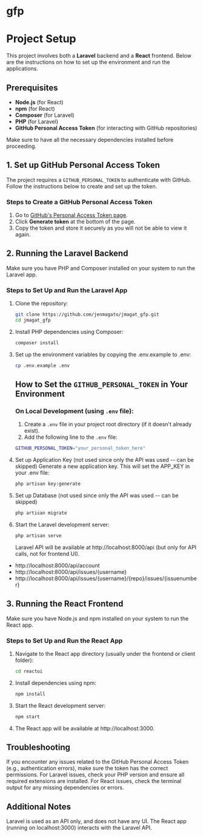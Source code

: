 # gfp

# Project Setup

This project involves both a **Laravel** backend and a **React** frontend. Below are the instructions on how to set up the environment and run the applications.

## Prerequisites

-   **Node.js** (for React)
-   **npm** (for React)
-   **Composer** (for Laravel)
-   **PHP** (for Laravel)
-   **GitHub Personal Access Token** (for interacting with GitHub repositories)

Make sure to have all the necessary dependencies installed before proceeding.

## 1. Set up GitHub Personal Access Token

The project requires a `GITHUB_PERSONAL_TOKEN` to authenticate with GitHub. Follow the instructions below to create and set up the token.

### Steps to Create a GitHub Personal Access Token

1. Go to [GitHub's Personal Access Token page](https://github.com/settings/tokens).
2. Click **Generate token** at the bottom of the page.
3. Copy the token and store it securely as you will not be able to view it again.

## 2. Running the Laravel Backend

Make sure you have PHP and Composer installed on your system to run the Laravel app.

### Steps to Set Up and Run the Laravel App

1. Clone the repository:

    ```bash
    git clone https://github.com/jenmagato/jmagat_gfp.git
    cd jmagat_gfp
    ```

2. Install PHP dependencies using Composer:
    ```bash
    composer install
    ```
3. Set up the environment variables by copying the .env.example to .env:

    ```bash
    cp .env.example .env
    ```

    ## How to Set the `GITHUB_PERSONAL_TOKEN` in Your Environment

    ### On Local Development (using `.env` file):

    1. Create a `.env` file in your project root directory (if it doesn't already exist).
    2. Add the following line to the `.env` file:

    ```bash
    GITHUB_PERSONAL_TOKEN="your_personal_token_here"
    ```

4. Set up Application Key (not used since only the API was used -- can be skipped)
   Generate a new application key. This will set the APP_KEY in your .env file:
    ```bash
    php artisan key:generate
    ```
6. Set up Database (not used since only the API was used -- can be skipped)
    ```bash
    php artisan migrate
    ```
7. Start the Laravel development server:
    ```bash
    php artisan serve
    ```
    Laravel API will be available at http://localhost:8000/api (but only for API calls, not for frontend UI).

-   http://localhost:8000/api/account
-   http://localhost:8000/api/issues/{username}
-   http://localhost:8000/api/issues/{username}/{repo}/issues/{issuenumber}

## 3. Running the React Frontend

Make sure you have Node.js and npm installed on your system to run the React app.

### Steps to Set Up and Run the React App

1. Navigate to the React app directory (usually under the frontend or client folder):
    ```bash
    cd reactui
    ```
2. Install dependencies using npm:
    ```bash
    npm install
    ```
3. Start the React development server:
    ```bash
    npm start
    ```
4. The React app will be available at http://localhost:3000.

## Troubleshooting

If you encounter any issues related to the GitHub Personal Access Token (e.g., authentication errors), make sure the token has the correct permissions.
For Laravel issues, check your PHP version and ensure all required extensions are installed.
For React issues, check the terminal output for any missing dependencies or errors.

## Additional Notes

Laravel is used as an API only, and does not have any UI. The React app (running on localhost:3000) interacts with the Laravel API.
